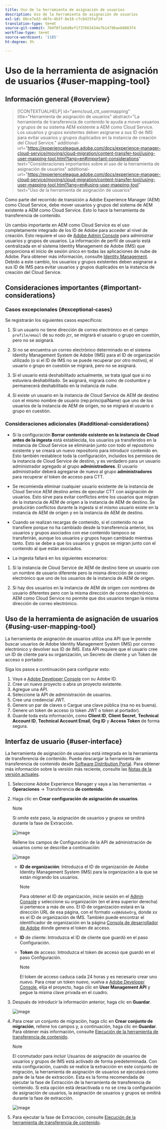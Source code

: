 ```yaml
---
title: Uso de la herramienta de asignación de usuarios
description: Uso de la herramienta de asignación de usuarios
exl-id: 88ce7ed3-46fe-4b3f-8e18-c7c8423faf24
translation-type: tm+mt
source-git-commit: 7bdf8f1e6d8ef1f37663434e7b14798aeb8883f4
workflow-type: tm+mt
source-wordcount: '1185'
ht-degree: 3%

---
```


# Uso de la herramienta de asignación de usuarios {#user-mapping-tool}

## Información general {#overview}

>[!CONTEXTUALHELP]
>id="aemcloud_ctt_usermapping"
>title="Herramienta de asignación de usuarios"
>abstract="La herramienta de transferencia de contenido le ayuda a mover usuarios y grupos de su sistema AEM existente a AEM como Cloud Service. Los usuarios y grupos existentes deben asignarse a sus ID de IMS para evitar usuarios y grupos duplicados en la instancia de creación del Cloud Service."
>additional-url="https://experienceleague.adobe.com/docs/experience-manager-cloud-service/moving/cloud-migration/content-transfer-tool/using-user-mapping-tool.html?lang=en#important-considerations" text="Consideraciones importantes sobre el uso de la herramienta de asignación de usuarios"
>additional-url="https://experienceleague.adobe.com/docs/experience-manager-cloud-service/moving/cloud-migration/content-transfer-tool/using-user-mapping-tool.html?lang=en#using-user-mapping-tool" text="Uso de la herramienta de asignación de usuarios"


Como parte del recorrido de transición a Adobe Experience Manager (AEM) como Cloud Service, debe mover usuarios y grupos del sistema de AEM existente a AEM como Cloud Service. Esto lo hace la herramienta de transferencia de contenido.

Un cambio importante en AEM como Cloud Service es el uso completamente integrado de los ID de Adobe para acceder al nivel de creación.  Esto requiere el uso de [Adobe Admin Console](https://helpx.adobe.com/es/enterprise/using/admin-console.html) para administrar usuarios y grupos de usuarios. La información de perfil de usuario está centralizada en el sistema Identity Management de Adobe (IMS) que proporciona el inicio de sesión único en todas las aplicaciones de nube de Adobe. Para obtener más información, consulte [Identity Management](https://experienceleague.adobe.com/docs/experience-manager-cloud-service/overview/what-is-new-and-different.html?lang=en#identity-management). Debido a este cambio, los usuarios y grupos existentes deben asignarse a sus ID de IMS para evitar usuarios y grupos duplicados en la instancia de creación del Cloud Service.

## Consideraciones importantes {#important-considerations}

### Casos excepcionales {#exceptional-cases}

Se registrarán los siguientes casos específicos:

1. Si un usuario no tiene dirección de correo electrónico en el campo `profile/email` de su nodo *jcr*, se migrará el usuario o grupo en cuestión, pero no se asignará.

1. Si no se encuentra un correo electrónico determinado en el sistema Identity Management System de Adobe (IMS) para el ID de organización utilizado (o si el ID de IMS no se puede recuperar por otro motivo), el usuario o grupo en cuestión se migrará, pero no se asignará.

1. Si el usuario está deshabilitado actualmente, se trata igual que si no estuviera deshabilitado. Se asignará, migrará como de costumbre y permanecerá deshabilitado en la instancia de nube.

1. Si existe un usuario en la instancia de Cloud Service de AEM de destino con el mismo nombre de usuario (rep:principalName) que uno de los usuarios de la instancia de AEM de origen, no se migrará el usuario o grupo en cuestión.

### Consideraciones adicionales {#additional-considerations}

* Si la configuración **Borrar contenido existente en la instancia de Cloud antes de la ingesta** está establecida, los usuarios ya transferidos en la instancia de Cloud Service se eliminarán junto con todo el repositorio existente y se creará un nuevo repositorio para introducir contenido en. Esto también restablece toda la configuración, incluidos los permisos de la instancia de Cloud Service de destino, y es verdadero para un usuario administrador agregado al grupo **administradores**. El usuario administrador deberá agregarse de nuevo al grupo **administradores** para recuperar el token de acceso para CTT.

* Se recomienda eliminar cualquier usuario existente de la instancia de Cloud Service AEM destino antes de ejecutar CTT con asignación de usuarios. Esto sirve para evitar conflictos entre los usuarios que migran de la instancia de AEM de origen a la instancia de AEM de destino. Se producirán conflictos durante la ingesta si el mismo usuario existe en la instancia de AEM de origen y en la instancia de AEM de destino.

* Cuando se realizan recargas de contenido, si el contenido no se transfiere porque no ha cambiado desde la transferencia anterior, los usuarios y grupos asociados con ese contenido tampoco se transferirán, aunque los usuarios y grupos hayan cambiado mientras tanto. Esto se debe a que los usuarios y grupos se migran junto con el contenido al que están asociados.

* La ingesta fallará en los siguientes escenarios:

1. Si la instancia de Cloud Service de AEM de destino tiene un usuario con un nombre de usuario diferente pero la misma dirección de correo electrónico que uno de los usuarios de la instancia de AEM de origen.

1. Si hay dos usuarios en la instancia de AEM de origen con nombres de usuario diferentes pero con la misma dirección de correo electrónico. AEM como Cloud Service no permite que dos usuarios tengan la misma dirección de correo electrónico.

## Uso de la herramienta de asignación de usuarios {#using-user-mapping-tool}

La herramienta de asignación de usuarios utiliza una API que le permite buscar usuarios de Adobe Identity Management System (IMS) por correo electrónico y devolver sus ID de IMS. Esta API requiere que el usuario cree un ID de cliente para su organización, un Secreto de cliente y un Token de acceso o portador.

Siga los pasos a continuación para configurar esto:

1. Vaya a [Adobe Developer Console](https://console.adobe.io) con su Adobe ID.
1. Cree un nuevo proyecto o abra un proyecto existente.
1. Agregue una API.
1. Seleccione la API de administración de usuarios.
1. Cree una credencial JWT.
1. Genere un par de claves o Cargue una clave pública (rsa no es buena).
1. Genere un token de acceso (o token JWT o token al portador).
1. Guarde toda esta información, como **Client ID**, **Client Secret**, **Technical Account ID**, **Technical Account Email**, **Org ID** y **Access Token** de forma segura.

## Interfaz de usuario {#user-interface}

La herramienta de asignación de usuarios está integrada en la herramienta de transferencia de contenido. Puede descargar la herramienta de transferencia de contenido desde [Software Distribution Portal](https://experience.adobe.com/#/downloads/content/software-distribution/es-ES/aemcloud.html). Para obtener más información sobre la versión más reciente, consulte las [Notas de la versión actuales](/help/release-notes/release-notes-cloud/release-notes-current.md).

1. Seleccione Adobe Experience Manager y vaya a las herramientas -> **Operaciones** -> Transferencia **de contenido**.
1. Haga clic en **Crear configuración de asignación de usuarios**.

   >[!NOTE]
   >Si omite este paso, la asignación de usuarios y grupos se omitirá durante la fase de Extracción.

   ![image](/help/move-to-cloud-service/content-transfer-tool/assets-user-mapping/user-mapping-1.png)

   Rellene los campos de Configuración de la API de administración de usuarios como se describe a continuación:

   ![image](/help/move-to-cloud-service/content-transfer-tool/assets-user-mapping/user-mapping-2.png)

   * **ID de organización**: Introduzca el ID de organización de Adobe Identity Management System (IMS) para la organización a la que se están migrando los usuarios.

      >[!NOTE]
      >Para obtener el ID de organización, inicie sesión en el [Admin Console](https://adminconsole.adobe.com/) y seleccione su organización (en el área superior derecha) si pertenece a más de uno. El ID de organización estará en la dirección URL de esa página, con el formato `xx@AdobeOrg`, donde xx es el ID de organización de IMS.  También puede encontrar el identificador de organización en la página [Consola de desarrollador de Adobe](https://console.adobe.io) donde genera el token de acceso.

   * **ID** de cliente: Introduzca el ID de cliente que guardó en el paso Configuración.

   * **Token** de acceso: Introduzca el token de acceso que guardó en el paso Configuración.

      >[!NOTE]
      >El token de acceso caduca cada 24 horas y es necesario crear uno nuevo. Para crear un token nuevo, vuelva a [Adobe Developer Console](https://console.adobe.io), elija el proyecto, haga clic en **User Management API** y pegue la misma clave privada en el cuadro.

1. Después de introducir la información anterior, haga clic en **Guardar**.

   ![image](/help/move-to-cloud-service/content-transfer-tool/assets-user-mapping/user-mapping-3.png)


1. Para crear un conjunto de migración, haga clic en **Crear conjunto de migración**, rellene los campos y, a continuación, haga clic en **Guardar**. Para obtener más información, consulte [Ejecución de la herramienta de transferencia de contenido](/help/move-to-cloud-service/content-transfer-tool/using-content-transfer-tool.md#running-tool).

   >[!NOTE]
   >El conmutador para incluir Usuarios de asignación de usuarios de usuarios y grupos de IMS está activado de forma predeterminada. Con esta configuración, cuando se realice la extracción en este conjunto de migración, la herramienta de asignación de usuarios se ejecutará como parte de la fase de extracción. Esta es la forma recomendada de ejecutar la fase de Extracción de la herramienta de transferencia de contenido. Si esta opción está desactivada o no se crea la configuración de asignación de usuarios, la asignación de usuarios y grupos se omitirá durante la fase de extracción.

   ![image](/help/move-to-cloud-service/content-transfer-tool/assets-user-mapping/user-mapping-4.png)

1. Para ejecutar la fase de Extracción, consulte [Ejecución de la herramienta de transferencia de contenido](/help/move-to-cloud-service/content-transfer-tool/using-content-transfer-tool.md#running-tool).
